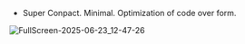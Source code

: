 * Super Conpact. Minimal. Optimization of code over form.

![FullScreen-2025-06-23_12-47-26](https://github.com/user-attachments/assets/a32531f0-f231-4695-804b-be9c16992b23)
